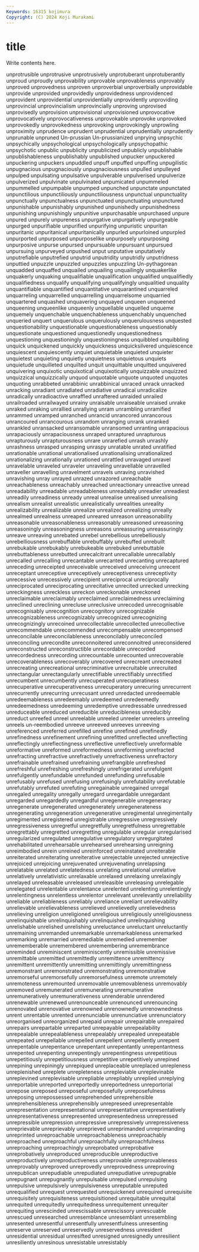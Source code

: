 ```yaml
---
Keywords: 16315 kojimura
Copyright: (C) 2024 Koji Murakami
---
```


# title

Write contents here.



 unprotrusible unprotrusive unprotrusively
unprotuberant unprotuberantly unproud unproudly unprovability unprovable unprovableness unprovably unproved unprovedness
unproven unproverbial unproverbially unprovidable unprovide unprovided unprovidedly unprovidedness unprovidenced unprovident
unprovidential unprovidentially unprovidently unproviding unprovincial unprovincialism unprovincially unproving unprovised unprovisedly
unprovision unprovisional unprovisioned unprovocative unprovocatively unprovocativeness unprovokable unprovoke unprovoked unprovokedly
unprovokedness unprovoking unprovokingly unprowling unproximity unprudence unprudent unprudential unprudentially unprudently
unprunable unpruned Un-prussian Un-prussianized unprying unpsychic unpsychically unpsychological unpsychologically unpsychopathic
unpsychotic unpublic unpublicity unpublicized unpublicly unpublishable unpublishableness unpublishably unpublished unpucker
unpuckered unpuckering unpuckers unpuddled unpuff unpuffed unpuffing unpugilistic unpugnacious unpugnaciously
unpugnaciousness unpulled unpulleyed unpulped unpulsating unpulsative unpulverable unpulverised unpulverize unpulverized
unpulvinate unpulvinated unpumicated unpummeled unpummelled unpumpable unpumped unpunched unpunctate unpunctated
unpunctilious unpunctiliously unpunctiliousness unpunctual unpunctuality unpunctually unpunctualness unpunctuated unpunctuating unpunctured
unpunishable unpunishably unpunished unpunishedly unpunishedness unpunishing unpunishingly unpunitive unpurchasable unpurchased
unpure unpured unpurely unpureness unpurgative unpurgatively unpurgeable unpurged unpurifiable unpurified
unpurifying unpuristic unpuritan unpuritanic unpuritanical unpuritanically unpurled unpurloined unpurpled unpurported
unpurposed unpurposelike unpurposely unpurposing unpurposive unpurse unpursed unpursuable unpursuant unpursued
unpursuing unpurveyed unpushed unput unputative unputatively unputrefiable unputrefied unputrid unputridity
unputridly unputridness unputtied unpuzzle unpuzzled unpuzzles unpuzzling Un-pythagorean unquadded unquaffed
unquailed unquailing unquailingly unquakerlike unquakerly unquaking unqualifiable unqualification unqualified unqualifiedly
unqualifiedness unqualify unqualifying unqualifyingly unqualitied unquality unquantifiable unquantified unquantitative unquarantined
unquarreled unquarreling unquarrelled unquarrelling unquarrelsome unquarried unquartered unquashed unquavering unquayed
unqueen unqueened unqueening unqueenlike unqueenly unquellable unquelled unqueme unquemely unquenchable
unquenchableness unquenchably unquenched unqueried unquert unquerulous unquerulously unquerulousness unquested unquestionability
unquestionable unquestionableness unquestionably unquestionate unquestioned unquestionedly unquestionedness unquestioning unquestioningly unquestioningness
unquibbled unquibbling unquick unquickened unquickly unquickness unquicksilvered unquiescence unquiescent unquiescently
unquiet unquietable unquieted unquieter unquietest unquieting unquietly unquietness unquietous unquiets
unquietude unquilleted unquilted unquit unquittable unquitted unquivered unquivering unquixotic unquixotical
unquixotically unquizzable unquizzed unquizzical unquizzically unquod unquotable unquote unquoted unquotes
unquoting unrabbeted unrabbinic unrabbinical unraced unrack unracked unracking unradiant unradiated
unradiative unradical unradicalize unradically unradioactive unraffled unraftered unraided unrailed unrailroaded
unrailwayed unrainy unraisable unraiseable unraised unrake unraked unraking unrallied unrallying
unram unrambling unramified unrammed unramped unranched unrancid unrancored unrancorous unrancoured
unrancourous unrandom unranging unrank unranked unrankled unransacked unransomable unransomed unranting
unrapacious unrapaciously unrapaciousness unraped unraptured unrapturous unrapturously unrapturousness unrare unrarefied
unrash unrashly unrashness unrasped unrasping unraspy unratable unrated unratified unrationable
unrational unrationalised unrationalising unrationalized unrationalizing unrationally unrationed unrattled unravaged unravel
unravelable unraveled unraveler unraveling unravellable unravelled unraveller unravelling unravelment unravels
unraving unravished unravishing unray unrayed unrazed unrazored unreachable unreachableness unreachably
unreached unreactionary unreactive unread unreadability unreadable unreadableness unreadably unreadier unreadiest
unreadily unreadiness unready unreal unrealise unrealised unrealising unrealism unrealist unrealistic
unrealistically unrealities unreality unrealizability unrealizable unrealize unrealized unrealizing unreally unrealmed
unrealness unreaped unreared unreason unreasonability unreasonable unreasonableness unreasonably unreasoned unreasoning
unreasoningly unreasoningness unreasons unreassuring unreassuringly unreave unreaving unrebated unrebel unrebellious
unrebelliously unrebelliousness unrebuffable unrebuffably unrebuffed unrebuilt unrebukable unrebukably unrebukeable unrebuked
unrebuttable unrebuttableness unrebutted unrecalcitrant unrecallable unrecallably unrecalled unrecalling unrecantable unrecanted
unrecanting unrecaptured unreceding unreceipted unreceivable unreceived unreceiving unrecent unreceptant unreceptive
unreceptively unreceptiveness unreceptivity unrecessive unrecessively unrecipient unreciprocal unreciprocally unreciprocated unreciprocating
unrecitative unrecited unrecked unrecking unreckingness unreckless unreckon unreckonable unreckoned unreclaimable
unreclaimably unreclaimed unreclaimedness unreclaiming unreclined unreclining unrecluse unreclusive unrecoded unrecognisable
unrecognisably unrecognition unrecognitory unrecognizable unrecognizableness unrecognizably unrecognized unrecognizing unrecognizingly unrecoined
unrecollectable unrecollected unrecollective unrecommendable unrecommended unrecompensable unrecompensed unreconcilable unreconcilableness unreconcilably
unreconciled unreconciling unrecondite unreconnoitered unreconnoitred unreconsidered unreconstructed unreconstructible unrecordable unrecorded
unrecordedness unrecording unrecountable unrecounted unrecoverable unrecoverableness unrecoverably unrecovered unrecreant unrecreated
unrecreating unrecreational unrecriminative unrecruitable unrecruited unrectangular unrectangularly unrectifiable unrectifiably unrectified
unrecumbent unrecumbently unrecuperated unrecuperatiness unrecuperative unrecuperativeness unrecuperatory unrecuring unrecurrent unrecurrently
unrecurring unrecusant unred unredacted unredeemable unredeemableness unredeemably unredeemed unredeemedly unredeemedness
unredeeming unredemptive unredressable unredressed unreduceable unreduced unreducible unreducibleness unreducibly unreduct
unreefed unreel unreelable unreeled unreeler unreelers unreeling unreels un-reembodied unreeve
unreeved unreeves unreeving unreferenced unreferred unrefilled unrefine unrefined unrefinedly unrefinedness
unrefinement unrefining unrefitted unreflected unreflecting unreflectingly unreflectingness unreflective unreflectively unreformable
unreformative unreformed unreformedness unreforming unrefracted unrefracting unrefractive unrefractively unrefractiveness unrefractory
unrefrainable unrefrained unrefraining unrefrangible unrefreshed unrefreshful unrefreshing unrefreshingly unrefrigerated unrefulgent
unrefulgently unrefundable unrefunded unrefunding unrefusable unrefusably unrefused unrefusing unrefusingly unrefutability
unrefutable unrefutably unrefuted unrefuting unregainable unregained unregal unregaled unregality unregally
unregard unregardable unregardant unregarded unregardedly unregardful unregenerable unregeneracy unregenerate unregenerated
unregenerately unregenerateness unregenerating unregeneration unregenerative unregimental unregimentally unregimented unregistered unregistrable
unregressive unregressively unregressiveness unregretful unregretfully unregretfulness unregrettable unregrettably unregretted unregretting
unregulable unregular unregularised unregularized unregulated unregulative unregulatory unregurgitated unrehabilitated unrehearsable
unrehearsed unrehearsing unreigning unreimbodied unrein unreined unreinforced unreinstated unreiterable unreiterated
unreiterating unreiterative unrejectable unrejected unrejective unrejoiced unrejoicing unrejuvenated unrejuvenating unrelapsing
unrelatable unrelated unrelatedness unrelating unrelational unrelative unrelatively unrelativistic unrelaxable unrelaxed
unrelaxing unrelaxingly unrelayed unreleasable unreleased unreleasible unreleasing unrelegable unrelegated unrelentable
unrelentance unrelented unrelenting unrelentingly unrelentingness unrelentless unrelentor unrelevant unrelevantly unreliability
unreliable unreliableness unreliably unreliance unreliant unrelievability unrelievable unrelievableness unrelieved unrelievedly
unrelievedness unrelieving unreligion unreligioned unreligious unreligiously unreligiousness unrelinquishable unrelinquishably unrelinquished
unrelinquishing unrelishable unrelished unrelishing unreluctance unreluctant unreluctantly unremaining unremanded unremarkable
unremarkableness unremarked unremarking unremarried unremediable unremedied unremember unrememberable unremembered unremembering
unremembrance unreminded unreminiscent unreminiscently unremissible unremissive unremittable unremitted unremittedly unremittence
unremittency unremittent unremittently unremitting unremittingly unremittingness unremonstrant unremonstrated unremonstrating unremonstrative
unremorseful unremorsefully unremorsefulness unremote unremotely unremoteness unremounted unremovable unremovableness unremovably
unremoved unremunerated unremunerating unremunerative unremuneratively unremunerativeness unrenderable unrendered unrenewable unrenewed
unrenounceable unrenounced unrenouncing unrenovated unrenovative unrenowned unrenownedly unrenownedness unrent unrentable
unrented unrenunciable unrenunciative unrenunciatory unreorganised unreorganized unrepaid unrepair unrepairable unrepaired
unrepairs unrepartable unreparted unrepayable unrepealability unrepealable unrepealableness unrepealably unrepealed unrepeatable
unrepeated unrepellable unrepelled unrepellent unrepellently unrepent unrepentable unrepentance unrepentant unrepentantly
unrepentantness unrepented unrepenting unrepentingly unrepentingness unrepetitious unrepetitiously unrepetitiousness unrepetitive unrepetitively
unrepined unrepining unrepiningly unrepiqued unreplaceable unreplaced unrepleness unreplenished unreplete unrepleteness
unrepleviable unreplevinable unreplevined unreplevisable unrepliable unrepliably unreplied unreplying unreportable unreported
unreportedly unreportedness unreportorial unrepose unreposed unreposeful unreposefully unreposefulness unreposing unrepossessed
unreprehended unreprehensible unreprehensibleness unreprehensibly unrepreseed unrepresentable unrepresentation unrepresentational unrepresentative unrepresentatively
unrepresentativeness unrepresented unrepresentedness unrepressed unrepressible unrepression unrepressive unrepressively unrepressiveness unreprievable
unreprievably unreprieved unreprimanded unreprimanding unreprinted unreproachable unreproachableness unreproachably unreproached unreproachful
unreproachfully unreproachfulness unreproaching unreproachingly unreprobated unreprobative unreprobatively unreproduced unreproducible unreproductive
unreproductively unreproductiveness unreprovable unreprovableness unreprovably unreproved unreprovedly unreprovedness unreproving unrepublican
unrepudiable unrepudiated unrepudiative unrepugnable unrepugnant unrepugnantly unrepulsable unrepulsed unrepulsing unrepulsive
unrepulsively unrepulsiveness unreputable unreputed unrequalified unrequest unrequested unrequickened unrequired unrequisite
unrequisitely unrequisiteness unrequisitioned unrequitable unrequital unrequited unrequitedly unrequitedness unrequitement unrequiter
unrequiting unrescinded unrescissable unrescissory unrescuable unrescued unresearched unresemblance unresemblant unresembling
unresented unresentful unresentfully unresentfulness unresenting unreserve unreserved unreservedly unreservedness unresident
unresidential unresidual unresifted unresigned unresignedly unresilient unresiliently unresinous unresistable unresistably
